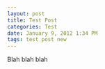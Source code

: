```yaml
---
layout: post
title: Test Post
categories: Test
date: January 9, 2012 1:34 PM
tags: test post new
---
```


Blah blah blah